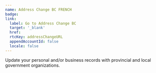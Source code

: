 ```yaml
---
name: Address Change BC FRENCH
badge:
link:
  label: Go to Address Change BC
  target: '_blank'
  href:
  rtcKey: addressChangeURL
  appendAccountId: false
  locale: false
---
```


Update your personal and/or business records with provincial and local government organizations.